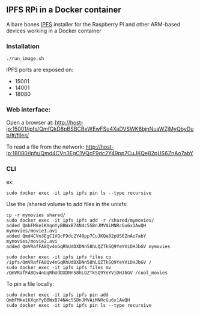 ## IPFS RPi in a Docker container

A bare bones [IPFS](https://ipfs.io) installer for the Raspberry Pi and other ARM-based devices working in a Docker container

### Installation

  ````SHELL
  ./run_image.sh
  ````

  IPFS ports are exposed on:
  - 15001
  - 14001
  - 18080

### Web interface:

  Open a browser at:
  [http://host-ip:15001/ipfs/QmfQkD8pBSBCBxWEwFSu4XaDVSWK6bjnNuaWZjMyQbyDub/#/files/](http://host-ip:15001/ipfs/QmfQkD8pBSBCBxWEwFSu4XaDVSWK6bjnNuaWZjMyQbyDub/#/files/)
  
  To read a file from the network:
  [http://host-ip:18080/ipfs/Qmd4CVn3EgC1VQcF9dc2Y49pp7CuJKQe82pUS6ZnAo7abY](http://host-ip:18080/ipfs/Qmd4CVn3EgC1VQcF9dc2Y49pp7CuJKQe82pUS6ZnAo7abY)
  
### CLI

  ex:
  ````SHELL
  sudo docker exec -it ipfs ipfs pin ls --type recursive
  ````
  
  Use the /shared volume to add files in the unixfs:
  ````
  cp -r mymovies shared/
  sudo docker exec -it ipfs ipfs add -r /shared/mymovies/
  added QmbFMke1KXqnYyBBWxB74N4c5SBnJMVAiMNRcGu6x1AwQH mymovies/movie1.avi
  added Qmd4CVn3EgC1VQcF9dc2Y49pp7CuJKQe82pUS6ZnAo7abY mymovies/movie2.avi
  added QmVRafFA8Qv4nGqRhUdDXDNn58hLQZTkSQ9YeYViDHJbGV mymovies
  
  sudo docker exec -it ipfs ipfs files cp /ipfs/QmVRafFA8Qv4nGqRhUdDXDNn58hLQZTkSQ9YeYViDHJbGV /
  sudo docker exec -it ipfs ipfs files mv /QmVRafFA8Qv4nGqRhUdDXDNn58hLQZTkSQ9YeYViDHJbGV /cool_movies
  ````
  
  To pin a file locally:
  ````SHELL
  sudo docker exec -it ipfs ipfs pin add QmbFMke1KXqnYyBBWxB74N4c5SBnJMVAiMNRcGu6x1AwQH
  sudo docker exec -it ipfs ipfs pin ls --type recursive
  ````
  


